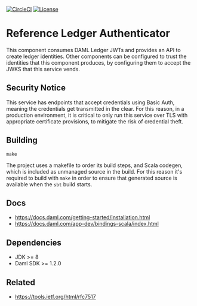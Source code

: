  [![CircleCI](https://circleci.com/gh/digital-asset/ref-ledger-authenticator.svg?style=svg&circle-token=497982398f9702a8cb6368ee05e175de01926bbf)](https://circleci.com/gh/digital-asset/ref-ledger-authenticator)
 [![License](https://img.shields.io/badge/License-Apache%202.0-blue.svg)](https://github.com/digital-asset/ref-ledger-authenticator/blob/master/LICENSE)

# Reference Ledger Authenticator

This component consumes DAML Ledger JWTs and provides an API to create ledger identities.
Other components can be configured to trust the identities that this component produces, by configuring them to accept the JWKS that this service vends.

## Security Notice

This service has endpoints that accept credentials using Basic Auth, meaning the credentials get transmitted in the clear. For this reason, in a production environment, it is critical to only run this service over TLS with appropriate certificate provisions, to mitigate the risk of credential theft.

## Building

``make``

The project uses a makefile to order its build steps, and Scala codegen, which is included as unmanaged source in the build. For this reason it's required to build with `make` in order to ensure that generated source is available when the `sbt` build starts.

## Docs

* https://docs.daml.com/getting-started/installation.html
* https://docs.daml.com/app-dev/bindings-scala/index.html

## Dependencies

* JDK >= 8
* Daml SDK >= 1.2.0

## Related

* https://tools.ietf.org/html/rfc7517

